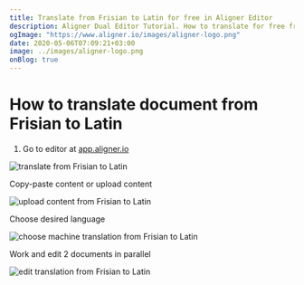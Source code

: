 ```yaml
---
title: Translate from Frisian to Latin for free in Aligner Editor
description: Aligner Dual Editor Tutorial. How to translate for free from Frisian to Latin. Aligner is multilingual document management platform. 
ogImage: "https://www.aligner.io/images/aligner-logo.png"
date: 2020-05-06T07:09:21+03:00
image: ../images/aligner-logo.png
onBlog: true
---
```


# How to translate document from Frisian to Latin

1. Go to editor at [app.aligner.io](https://app.aligner.io "Aligner App web page")

![translate from Frisian to Latin](../aligner-blank-editor.png "translate from Frisian to Latin")

Copy-paste content or upload content

![upload content from Frisian to Latin](../aligner-uploaded-document.png "upload content from Frisian to Latin")

Choose desired language

![choose machine translation from Frisian to Latin](../aligner-language-dropdown.png "choose machine translation from Frisian to Latin")

Work and edit 2 documents in parallel

![edit translation from Frisian to Latin](../aligner-double-sitded-editor.png "edit translation from Frisian to Latin")

